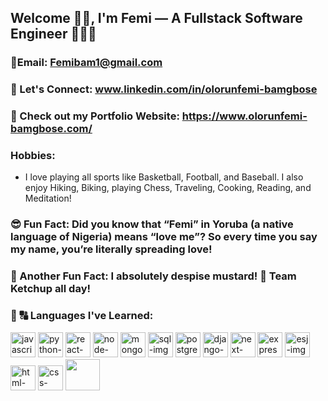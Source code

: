  ## Welcome 👋🏾, I'm Femi — A Fullstack Software Engineer 👨🏾‍💻 
 ### 📧Email: Femibam1@gmail.com 
 ### 🚻 Let's Connect: www.linkedin.com/in/olorunfemi-bamgbose
 ### 📁 Check out my Portfolio Website: https://www.olorunfemi-bamgbose.com/
 ### Hobbies: 
 * I love playing all sports like Basketball, Football, and Baseball. I also enjoy Hiking, Biking, playing Chess, Traveling, Cooking, Reading, and Meditation! 
 ### 😎 Fun Fact: Did you know that “Femi” in Yoruba (a native language of Nigeria) means “love me”? So every time you say my name, you’re literally spreading love! 
 ### 🍔 Another Fun Fact: I absolutely despise mustard! 🚫 Team Ketchup all day!
 ### 🧠 🔠 Languages I've Learned:
<img src="https://github.com/user-attachments/assets/2e983c48-0206-4bb4-8079-a491782c82fa" alt="javascript-img" width="40"/> <img src="https://github.com/user-attachments/assets/b104edf7-8948-4a23-b1b7-683e6e25b110" alt="python-img" width="40"/>
<img src="https://github.com/user-attachments/assets/ca36adc0-f4ce-4ab6-9031-24894ecabac1" alt="react-image" width="40"/> <img src="https://github.com/user-attachments/assets/d00bba85-5816-4502-b1e1-bdc0776dbe04" alt="node-img" width="40"/>
<img src="https://cdn.jsdelivr.net/gh/devicons/devicon@latest/icons/mongodb/mongodb-original.svg" alt="mongodb-img" width="40"/> <img src="https://github.com/user-attachments/assets/5eff3ce2-8299-4966-9a82-e04f2a997969" alt="sql-img" width="40"/>
<img src="https://cdn.jsdelivr.net/gh/devicons/devicon@latest/icons/postgresql/postgresql-original.svg" alt="postgres-img" width="40"/> <img src="https://github.com/user-attachments/assets/38ef2f7a-b924-45b3-8b59-9cdc0030d322" alt="django-img" width="40"/> <img src="https://cdn.jsdelivr.net/gh/devicons/devicon@latest/icons/nextjs/nextjs-original.svg" alt="next-img" width="40"/> <img src="https://cdn.jsdelivr.net/gh/devicons/devicon@latest/icons/express/express-original-wordmark.svg" alt="express-img" width="40"/> <img src="https://github.com/user-attachments/assets/7659c8f3-da96-401d-bc58-85a10ea27e6e" alt="esj-img" width="40"/> <img src="https://github.com/user-attachments/assets/6834a0ed-24ce-44d8-95ec-4e59ad76fe08" alt="html-image" width="40"/> <img src="https://github.com/user-attachments/assets/a01c1751-b826-42d8-9500-967c6f5bb173" alt="css-image" width="40"/> <img src="https://cdn.jsdelivr.net/gh/devicons/devicon@latest/icons/tailwindcss/tailwindcss-plain-wordmark.svg" height="50" width="55" />
          

            
          




<!--
**Obamg3017/Obamg3017** is a ✨ _special_ ✨ repository because its `README.md` (this file) appears on your GitHub profile. 
<img src="" alt="" width="100"/>
<img src="" alt="" width="100"/>




